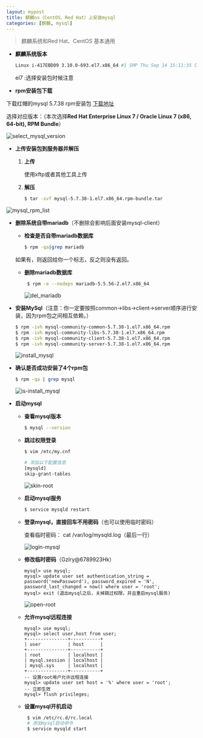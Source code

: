```yaml
---
layout: mypost
title: 麒麟os（CentOS、Red Hat）上安装mysql
categories: [麒麟, mysql]
---
```


> 麒麟系统和Red Hat、CentOS 基本通用

- **麒麟系统版本**

  ```bash
  Linux i-417EBD09 3.10.0-693.el7.x86_64 #1 SMP Thu Sep 14 15:11:35 CST 2017 x86_64 x86_64 x86_64 GNU/Linux
  ```

  el7 :选择安装包时候注意 

- **rpm安装包下载**

下载红帽的mysql 5.7.38 rpm安装包 [下载地址](https://downloads.mysql.com/archives/community/)

选择对应版本：（本次选择**Red Hat Enterprise Linux 7 / Oracle Linux 7 (x86, 64-bit), RPM Bundle**）

![select_mysql_version](select_mysql_version.png)

- **上传安装包到服务器并解压**

  1. **上传**

     使用xftp或者其他工具上传

  2. **解压**

     ```bash
     $ tar -xvf mysql-5.7.38-1.el7.x86_64.rpm-bundle.tar 
     ```

![mysql_rpm_list](mysql_rpm_list.png)

- **删除系统自带mariadb**（不删除会影响后面安装mysql-client）
  
  - **检查是否自带mariadb数据库**
  
    ```bash
    $ rpm -qa|grep mariadb
    ```
  如果有，则返回给你一个标志，反之则没有返回。
  
  - **删除mariadb数据库**
  
    ```bash
     $ rpm -e --nodeps mariadb-5.5.56-2.el7.x86_64
    ```
  
    ![del_mariadb](del_mariadb.png)

- **安装MySql**（注意：你一定要按照common->libs->client->server顺序进行安装，因为rpm包之间相互依赖。）

  ```bash
  $ rpm -ivh mysql-community-common-5.7.38-1.el7.x86_64.rpm
  $ rpm -ivh mysql-community-libs-5.7.38-1.el7.x86_64.rpm
  $ rpm -ivh mysql-community-client-5.7.38-1.el7.x86_64.rpm 
  $ rpm -ivh mysql-community-server-5.7.38-1.el7.x86_64.rpm
  ```

  ![install_mysql](install_mysql.png)

- **确认是否成功安装了4个rpm包**

    ```bash
    $ rpm -qa | grep mysql
    ```
    
    ![is-install_mysql](is-install_mysql.png)

- **启动mysql**

  - **查看mysql版本**

    ```bash
    $ mysql --version
    ```

  - **跳过权限登录**

    ```bash
    $ vim /etc/my.cnf
    
    # 添加以下配置信息
    [mysqld]
    skip-grant-tables
    ```

    ![skin-root](skin-root.png)
    
  - **启动mysql服务**
  
    ```bash
    $ service mysqld restart
    ```
  
  - **登录mysql，直接回车不用密码**（也可以使用临时密码）
  
    查看临时密码： cat /var/log/mysqld.log（最后一行）
  
    ![login-mysql](login-mysql.png)
  
  - **修改临时密码**（Gzlry@6789923Hk）
  
    ```mysql
    mysql> use mysql;
    mysql> update user set authentication_string = password('newPassword'), password_expired = 'N', password_last_changed = now() where user = 'root';
    mysql> exit (退出mysql之后，关掉跳过权限，并且重启mysql服务)
    ```
  
    ![open-root](open-root.png)
  
  - **允许mysql远程连接**
  
    ```mysql
    mysql> use mysql;
    mysql> select user,host from user;
    +---------------+-----------+
    | user          | host      |
    +---------------+-----------+
    | root          | localhost |
    | mysql.session | localhost |
    | mysql.sys     | localhost |
    +---------------+-----------+
    -- 设置root用户允许远程连接
    mysql> update user set host = '%' where user = 'root';
    -- 立即生效
    mysql> flush privileges;
    ```
  
  - **设置mysql开机启动**
  
    ```bash
     $ vim /etc/rc.d/rc.local
     # 添加mysql启动命令
     $ service mysqld start
    ```
